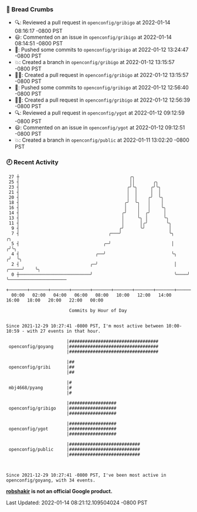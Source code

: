 ### 🍞 Bread Crumbs

 * 🔍: Reviewed a pull request in  `openconfig/gribigo` at 2022-01-14 08:16:17 -0800 PST
 * 😃: Commented on an issue in `openconfig/gribigo` at 2022-01-14 08:14:51 -0800 PST
 * 🚢: Pushed some commits to `openconfig/gribigo` at 2022-01-12 13:24:47 -0800 PST
 * 💥: Created a branch in `openconfig/gribigo` at 2022-01-12 13:15:57 -0800 PST
 * ✍🏼: Created a pull request in `openconfig/gribigo` at 2022-01-12 13:15:57 -0800 PST
 * 🚢: Pushed some commits to `openconfig/gribigo` at 2022-01-12 12:56:40 -0800 PST
 * ✍🏼: Created a pull request in `openconfig/gribigo` at 2022-01-12 12:56:39 -0800 PST
 * 🔍: Reviewed a pull request in  `openconfig/ygot` at 2022-01-12 09:12:59 -0800 PST
 * 😃: Commented on an issue in `openconfig/ygot` at 2022-01-12 09:12:51 -0800 PST
 * 💥: Created a branch in `openconfig/public` at 2022-01-11 13:02:20 -0800 PST

### 🕘 Recent Activity
```
 27 ┼                                          ╭╮
 25 ┤                                          ││       ╭╮
 23 ┤                                         ╭╯╰╮     ╭╯╰╮
 21 ┤                                         │  │     │  │
 20 ┤                                         │  │    ╭╯  ╰╮
 18 ┤                                        ╭╯  ╰╮   │    │
 16 ┤                                        │    │   │    ╰╮
 14 ┤                                       ╭╯    │  ╭╯     │
 13 ┤                                       │     ╰╮ │      ╰╮
 11 ┤                                       │      │╭╯       ╰╮
  9 ┤                                      ╭╯      ╰╯         │
  7 ┤                                  ╭───╯                  ╰╮             ╭╮
  5 ┤                                ╭─╯                       │            ╭╯╰╮
  4 ┤                             ╭──╯                         ╰╮          ╭╯  ╰╮
  2 ┤                           ╭─╯                             │    ╭─────╯    ╰╮
  0 ┼───────────────────────────╯                               ╰────╯           ╰──────────────────────
    +───────+───────+───────+───────+───────+───────+───────+───────+───────+───────+───────+───────+────
  00:00   02:00   04:00   06:00   08:00   10:00   12:00   14:00   16:00   18:00   20:00   22:00   00:00   

						Commits by Hour of Day


Since 2021-12-29 10:27:41 -0800 PST, I'm most active between 10:00-10:59 - with 27 events in that hour.

```



```
                       |##################################
 openconfig/goyang     |##################################
                       |##################################

                       |##
 openconfig/gribi      |##
                       |##

                       |#
 mbj4668/pyang         |#
                       |#

                       |##################
 openconfig/gribigo    |##################
                       |##################

                       |##################
 openconfig/ygot       |##################
                       |##################

                       |###########################
 openconfig/public     |###########################
                       |###########################



Since 2021-12-29 10:27:41 -0800 PST, I've been most active in openconfig/goyang, with 34 events.

```
**[robshakir](mailto:robjs@google.com) is not an official Google product.**  


Last Updated: 2022-01-14 08:21:12.109504024 -0800 PST
